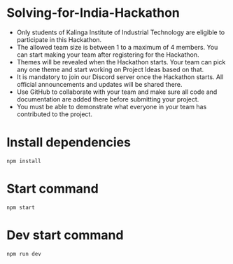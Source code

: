 # Solving-for-India-Hackathon
- Only students of Kalinga Institute of Industrial Technology are eligible to participate in this Hackathon.
- The allowed team size is between 1 to a maximum of 4 members. You can start making your team after registering for the Hackathon. 
- Themes will be revealed when the Hackathon starts. Your team can pick any one theme and start working on Project Ideas based on that. 
- It is mandatory to join our Discord server once the Hackathon starts. All official announcements and updates will be shared there.
- Use GitHub to collaborate with your team and make sure all code and documentation are added there before submitting your project. 
- You must be able to demonstrate what everyone in your team has contributed to the project.

# Install dependencies
``npm install``

# Start command
``npm start``

# Dev start command
``npm run dev``